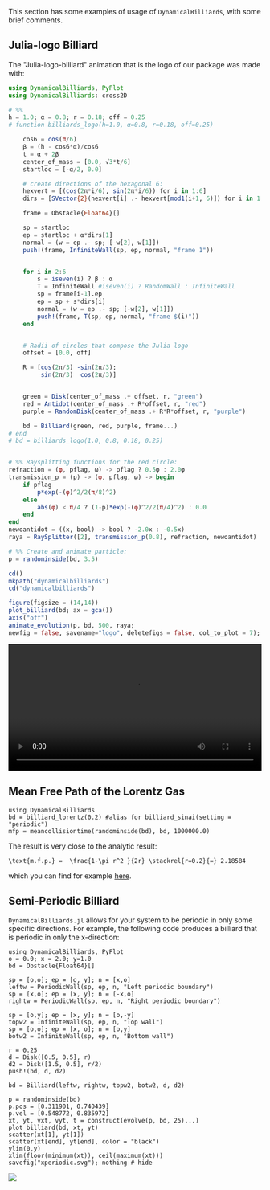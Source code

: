 This section has some examples of usage of `DynamicalBilliards`, with some brief
comments.

## Julia-logo Billiard
The "Julia-logo-billiard" animation that is the logo of our package was made with:
```julia
using DynamicalBilliards, PyPlot
using DynamicalBilliards: cross2D

# %%
h = 1.0; α = 0.8; r = 0.18; off = 0.25
# function billiards_logo(h=1.0, α=0.8, r=0.18, off=0.25)

    cos6 = cos(π/6)
    β = (h - cos6*α)/cos6
    t = α + 2β
    center_of_mass = [0.0, √3*t/6]
    startloc = [-α/2, 0.0]

    # create directions of the hexagonal 6:
    hexvert = [(cos(2π*i/6), sin(2π*i/6)) for i in 1:6]
    dirs = [SVector{2}(hexvert[i] .- hexvert[mod1(i+1, 6)]) for i in 1:6]

    frame = Obstacle{Float64}[]

    sp = startloc
    ep = startloc + α*dirs[1]
    normal = (w = ep .- sp; [-w[2], w[1]])
    push!(frame, InfiniteWall(sp, ep, normal, "frame 1"))


    for i in 2:6
        s = iseven(i) ? β : α
        T = InfiniteWall #iseven(i) ? RandomWall : InfiniteWall
        sp = frame[i-1].ep
        ep = sp + s*dirs[i]
        normal = (w = ep .- sp; [-w[2], w[1]])
        push!(frame, T(sp, ep, normal, "frame $(i)"))
    end


    # Radii of circles that compose the Julia logo
    offset = [0.0, off]

    R = [cos(2π/3) -sin(2π/3);
         sin(2π/3)  cos(2π/3)]


    green = Disk(center_of_mass .+ offset, r, "green")
    red = Antidot(center_of_mass .+ R*offset, r, "red")
    purple = RandomDisk(center_of_mass .+ R*R*offset, r, "purple")

    bd = Billiard(green, red, purple, frame...)
# end
# bd = billiards_logo(1.0, 0.8, 0.18, 0.25)


# %% Raysplitting functions for the red circle:
refraction = (φ, pflag, ω) -> pflag ? 0.5φ : 2.0φ
transmission_p = (p) -> (φ, pflag, ω) -> begin
    if pflag
        p*exp(-(φ)^2/2(π/8)^2)
    else
        abs(φ) < π/4 ? (1-p)*exp(-(φ)^2/2(π/4)^2) : 0.0
    end
end
newoantidot = ((x, bool) -> bool ? -2.0x : -0.5x)
raya = RaySplitter([2], transmission_p(0.8), refraction, newoantidot)

# %% Create and animate particle:
p = randominside(bd, 3.5)

cd()
mkpath("dynamicalbilliards")
cd("dynamicalbilliards")

figure(figsize = (14,14))
plot_billiard(bd; ax = gca())
axis("off")
animate_evolution(p, bd, 500, raya;
newfig = false, savename="logo", deletefigs = false, col_to_plot = 7);
```

<video width="100%" height="auto" controls>
<source src="https://github.com/JuliaDynamics/Tutorials-and-Resources/blob/master/billiard_animations/DynamicalBilliards_billiard_animation.mp4?raw=true" type="video/mp4">
</video>

## Mean Free Path of the Lorentz Gas
```@example tut3
using DynamicalBilliards
bd = billiard_lorentz(0.2) #alias for billiard_sinai(setting = "periodic")
mfp = meancollisiontime(randominside(bd), bd, 1000000.0)
```
The result is very close to the analytic result:

``\text{m.f.p.} =  \frac{1-\pi r^2 }{2r} \stackrel{r=0.2}{=} 2.18584 ``

which you can find for example [here](http://www.cmls.polytechnique.fr/perso/golse/Surveys/FGIcmp03.pdf).

## Semi-Periodic Billiard
`DynamicalBilliards.jl` allows for your system to be periodic in only some specific
directions. For example, the following code produces a billiard that is periodic
in only the x-direction:

```@example tut3
using DynamicalBilliards, PyPlot
o = 0.0; x = 2.0; y=1.0
bd = Obstacle{Float64}[]

sp = [o,o]; ep = [o, y]; n = [x,o]
leftw = PeriodicWall(sp, ep, n, "Left periodic boundary")
sp = [x,o]; ep = [x, y]; n = [-x,o]
rightw = PeriodicWall(sp, ep, n, "Right periodic boundary")

sp = [o,y]; ep = [x, y]; n = [o,-y]
topw2 = InfiniteWall(sp, ep, n, "Top wall")
sp = [o,o]; ep = [x, o]; n = [o,y]
botw2 = InfiniteWall(sp, ep, n, "Bottom wall")

r = 0.25
d = Disk([0.5, 0.5], r)
d2 = Disk([1.5, 0.5], r/2)
push!(bd, d, d2)

bd = Billiard(leftw, rightw, topw2, botw2, d, d2)

p = randominside(bd)
p.pos = [0.311901, 0.740439]
p.vel = [0.548772, 0.835972]
xt, yt, vxt, vyt, t = construct(evolve(p, bd, 25)...)
plot_billiard(bd, xt, yt)
scatter(xt[1], yt[1])
scatter(xt[end], yt[end], color = "black")
ylim(0,y)
xlim(floor(minimum(xt)), ceil(maximum(xt)))
savefig("xperiodic.svg"); nothing # hide
```
![](xperiodic.svg)
